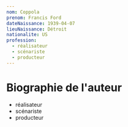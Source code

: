 ```yaml
---
nom: Coppola
prenom: Francis Ford
dateNaissance: 1939-04-07
lieuNaissance: Détroit
nationalite: US
profession:
  - réalisateur
  - scénariste
  - producteur
---
```


# Biographie de l'auteur

- réalisateur
- scénariste
- producteur
